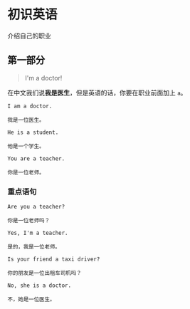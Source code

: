 # 初识英语

介绍自己的职业

## 第一部分

> I'm a doctor!

在中文我们说**我是医生**，但是英语的话，你要在职业前面加上 `a`。

```text
I am a doctor.

我是一位医生。
```

```text
He is a student.

他是一个学生。
```

```text
You are a teacher.

你是一位老师。
```

### 重点语句

```text
Are you a teacher?

你是一位老师吗？
```

```text
Yes, I'm a teacher.

是的，我是一位老师。
```

```text
Is your friend a taxi driver?

你的朋友是一位出租车司机吗？
```

```text
No, she is a doctor.

不，她是一位医生。
```
